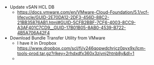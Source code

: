 - Update vSAN HCL DB
  - https://docs.vmware.com/en/VMware-Cloud-Foundation/5.1/vcf-lifecycle/GUID-2E70DA12-2DF3-456D-88C2-21BB35876AB1.html#GUID-5CFB2BBF-7CF6-4003-8CC9-A3AF401C7CD9__GUID-17B01B05-8AB0-4539-B722-4B5A706A42F4
- Download Bundle Transfer Utility from VMware
  - I have it in Dropbox  https://www.dropbox.com/scl/fi/v246qopwdchrjcz0pyx9x/lcm-tools-prod.tar.gz?rlkey=2rhdxdfx360x3zjvnj2htnb8y&dl=1
  - 